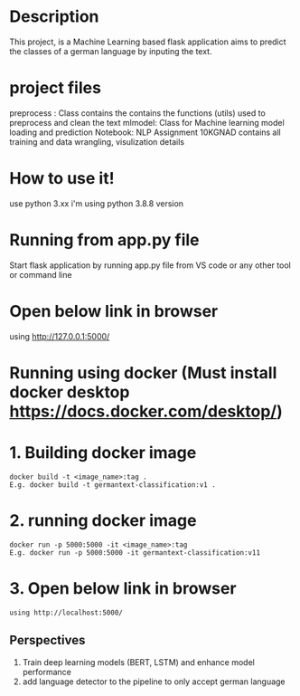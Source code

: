 # Description
This project, is a Machine Learning based flask application aims to predict the classes of a german language by inputing the text. 
# project files
preprocess : Class contains the contains the functions (utils) used to preprocess and clean the text
mlmodel: Class for Machine learning model loading and prediction 
Notebook: NLP Assignment 10KGNAD contains all training and data wrangling, visulization details
# How to use it!
use python 3.xx
i'm using python 3.8.8 version
# Running from app.py file
Start flask application by running app.py file from VS code or any other tool or command line
# Open below link in browser
using http://127.0.0.1:5000/


# Running using docker (Must install docker desktop https://docs.docker.com/desktop/)
 # 1. Building docker image
    docker build -t <image_name>:tag .
    E.g. docker build -t germantext-classification:v1 .
 # 2. running docker image
    docker run -p 5000:5000 -it <image_name>:tag
    E.g. docker run -p 5000:5000 -it germantext-classification:v11
 # 3. Open below link in browser
    using http://localhost:5000/

## Perspectives
1. Train deep learning models (BERT, LSTM) and enhance model performance
2. add language detector to the pipeline to only accept german language

